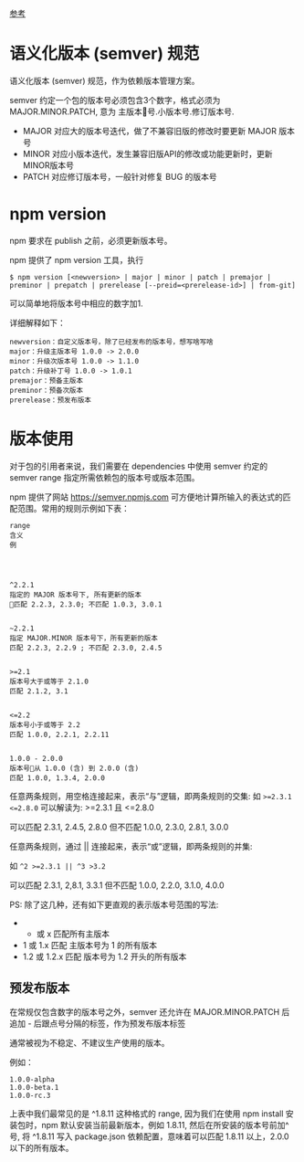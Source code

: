 [参考](https://juejin.im/post/5ab3f77df265da2392364341)

# 语义化版本 (semver) 规范

语义化版本 (semver) 规范，作为依赖版本管理方案。

semver 约定一个包的版本号必须包含3个数字，格式必须为 MAJOR.MINOR.PATCH, 意为 主版本号.小版本号.修订版本号.

- MAJOR 对应大的版本号迭代，做了不兼容旧版的修改时要更新 MAJOR 版本号
- MINOR 对应小版本迭代，发生兼容旧版API的修改或功能更新时，更新MINOR版本号
- PATCH 对应修订版本号，一般针对修复 BUG 的版本号


# npm version

npm 要求在 publish 之前，必须更新版本号。

npm 提供了 npm version 工具，执行 

```
$ npm version [<newversion> | major | minor | patch | premajor | preminor | prepatch | prerelease [--preid=<prerelease-id>] | from-git] 
```

可以简单地将版本号中相应的数字加1.

详细解释如下：
```
newversion：自定义版本号，除了已经发布的版本号，想写啥写啥
major：升级主版本号 1.0.0 -> 2.0.0
minor：升级次版本号 1.0.0 -> 1.1.0
patch：升级补丁号 1.0.0 -> 1.0.1  
premajor：预备主版本
preminor：预备次版本
prerelease：预发布版本
```


# 版本使用

对于包的引用者来说，我们需要在 dependencies 中使用 semver 约定的 semver range 指定所需依赖包的版本号或版本范围。

npm 提供了网站 https://semver.npmjs.com 可方便地计算所输入的表达式的匹配范围。常用的规则示例如下表：

```
range
含义
例




^2.2.1
指定的 MAJOR 版本号下, 所有更新的版本
匹配 2.2.3, 2.3.0; 不匹配 1.0.3, 3.0.1


~2.2.1
指定 MAJOR.MINOR 版本号下，所有更新的版本
匹配 2.2.3, 2.2.9 ; 不匹配 2.3.0, 2.4.5


>=2.1
版本号大于或等于 2.1.0
匹配 2.1.2, 3.1


<=2.2
版本号小于或等于 2.2
匹配 1.0.0, 2.2.1, 2.2.11


1.0.0 - 2.0.0
版本号从 1.0.0 (含) 到 2.0.0 (含)
匹配 1.0.0, 1.3.4, 2.0.0

```

任意两条规则，用空格连接起来，表示“与”逻辑，即两条规则的交集:
如 `>=2.3.1 <=2.8.0` 可以解读为: >=2.3.1 且 <=2.8.0

可以匹配 2.3.1, 2.4.5, 2.8.0
但不匹配 1.0.0, 2.3.0, 2.8.1, 3.0.0

任意两条规则，通过 || 连接起来，表示“或”逻辑，即两条规则的并集:

如 `^2 >=2.3.1 || ^3 >3.2`

可以匹配 2.3.1, 2,8.1, 3.3.1
但不匹配 1.0.0, 2.2.0, 3.1.0, 4.0.0


PS: 除了这几种，还有如下更直观的表示版本号范围的写法:

- * 或 x 匹配所有主版本
- 1 或 1.x 匹配 主版本号为 1 的所有版本
- 1.2 或 1.2.x 匹配 版本号为 1.2 开头的所有版本


## 预发布版本

在常规仅包含数字的版本号之外，semver 还允许在 MAJOR.MINOR.PATCH 后追加 - 后跟点号分隔的标签，作为预发布版本标签

通常被视为不稳定、不建议生产使用的版本。

例如：
```
1.0.0-alpha
1.0.0-beta.1
1.0.0-rc.3
```


上表中我们最常见的是 ^1.8.11 这种格式的 range, 因为我们在使用 npm install <package name> 安装包时，npm 默认安装当前最新版本，例如 1.8.11, 然后在所安装的版本号前加^号, 将 ^1.8.11 写入 package.json 依赖配置，意味着可以匹配 1.8.11 以上，2.0.0 以下的所有版本。
